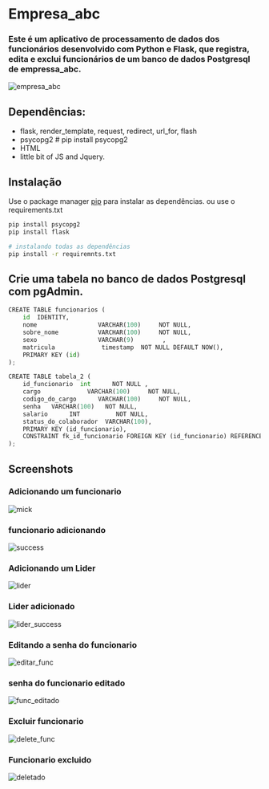 # Empresa_abc

### Este é um aplicativo de processamento de dados dos funcionários desenvolvido com Python e Flask, que registra, edita e exclui funcionários de um banco de dados Postgresql de empressa_abc.

![empresa_abc](https://user-images.githubusercontent.com/64991182/137638345-f45098d9-9c78-42de-8e72-2afa85e60be4.jpeg)


## Dependências:
* flask, render_template, request, redirect, url_for, flash
* psycopg2 # pip install psycopg2 
* HTML
* little bit of JS and Jquery.

## Instalação

Use o package manager [pip](https://pip.pypa.io/en/stable/) para instalar as dependências. ou use o requirements.txt

```bash
pip install psycopg2
pip install flask

# instalando todas as dependências
pip install -r requiremnts.txt
```

## Crie uma tabela no banco de dados Postgresql com pgAdmin.

```python
CREATE TABLE funcionarios (
    id  IDENTITY,
    nome                 VARCHAR(100)     NOT NULL,
    sobre_nome           VARCHAR(100)     NOT NULL,
    sexo                 VARCHAR(9) 	   , 
    matricula             timestamp  NOT NULL DEFAULT NOW(),
    PRIMARY KEY (id)
);

CREATE TABLE tabela_2 (
	id_funcionario 	int      NOT NULL ,
	cargo             VARCHAR(100)     NOT NULL,
	codigo_do_cargo      VARCHAR(100)     NOT NULL,
	senha   VARCHAR(100)   NOT NULL,
	salario      INT          NOT NULL,
	status_do_colaborador  VARCHAR(100),
    PRIMARY KEY (id_funcionario),
	CONSTRAINT fk_id_funcionario FOREIGN KEY (id_funcionario) REFERENCES funcionarios (id) ON DELETE CASCADE
); 

```

## Screenshots
### Adicionando um funcionario
![mick](https://user-images.githubusercontent.com/64991182/137638660-fa96a0aa-cf0e-48fe-a98b-d6c893f135bf.jpeg)

### funcionario adicionando
![success](https://user-images.githubusercontent.com/64991182/137638665-b8e96fe1-671f-4bd6-bdae-eeafe4e3706b.jpeg)

### Adicionando um Lider
![lider](https://user-images.githubusercontent.com/64991182/137638959-776c8557-420f-4f5a-8e2c-b04f9f0dc15a.jpeg)


### Lider adicionado
![lider_success](https://user-images.githubusercontent.com/64991182/137642287-e27f0b51-9fd3-4d08-8960-8b586c8af835.jpeg)

### Editando a senha do funcionario
![editar_func](https://user-images.githubusercontent.com/64991182/137642605-130b20ff-9959-46d2-a229-6186ef4c3231.jpeg)

### senha do funcionario editado
![func_editado](https://user-images.githubusercontent.com/64991182/137642598-f34ee8dd-33a2-4c4d-800e-f4601419987b.jpeg)

### Excluir funcionario
![delete_func](https://user-images.githubusercontent.com/64991182/137642846-906ab10c-c21e-4824-8e4b-bdd18de55ac6.jpeg)

### Funcionario excluido
![deletado](https://user-images.githubusercontent.com/64991182/137642848-5dc2eee4-f6e3-4bbe-b0f6-e75353dd4de7.jpeg)



